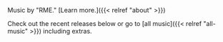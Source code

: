 Music by "RME." [Learn more.]({{< relref "about" >}})

Check out the recent releases below or go to [all music]({{< relref "all-music" >}}) including extras.